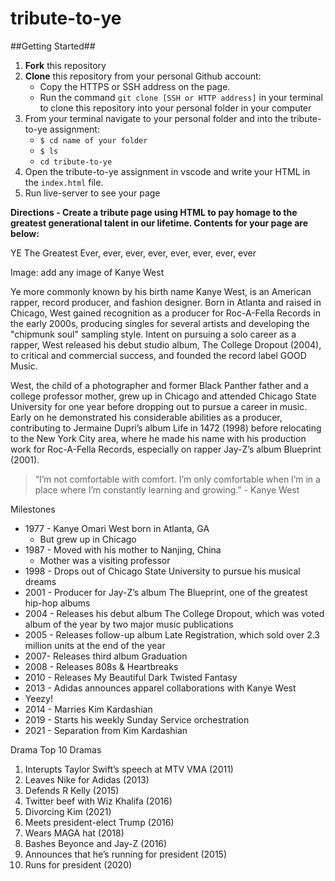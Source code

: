
# tribute-to-ye


##Getting Started##
1. **Fork** this repository
2. **Clone** this repository from your personal Github account:
    - Copy the HTTPS or SSH address on the page.
    - Run the command `git clone [SSH or HTTP address]` in your terminal to clone this repository into your personal folder in  your computer 
3. From your terminal navigate to your personal folder and into the tribute-to-ye assignment:
    - `$ cd name of your folder`
    - `$ ls` 
    - `cd tribute-to-ye`
4. Open the tribute-to-ye assignment in vscode and write your HTML in the `index.html` file.
5. Run live-server to see your page


**Directions - Create a tribute page using HTML to pay homage to the greatest generational talent in our lifetime.
Contents for your page are below:**

YE
The Greatest Ever, ever, ever, ever, ever, ever, ever, ever
 
Image: add any image of Kanye West
 
Ye more commonly known by his birth name Kanye West, is an American rapper, record producer, and fashion designer. Born in Atlanta and raised in Chicago, West gained recognition as a producer for Roc-A-Fella Records in the early 2000s, producing singles for several artists and developing the "chipmunk soul" sampling style. Intent on pursuing a solo career as a rapper, West released his debut studio album, The College Dropout (2004), to critical and commercial success, and founded the record label GOOD Music.

West, the child of a photographer and former Black Panther father and a college professor mother, grew up in Chicago and attended Chicago State University for one year before dropping out to pursue a career in music. Early on he demonstrated his considerable abilities as a producer, contributing to Jermaine Dupri’s album Life in 1472 (1998) before relocating to the New York City area, where he made his name with his production work for Roc-A-Fella Records, especially on rapper Jay-Z’s album Blueprint (2001). 
 
> “I’m not comfortable with comfort. I’m only comfortable when I’m in a place where I’m constantly learning and growing.” - Kanye West	
 
Milestones
* 1977 - Kanye Omari West born in Atlanta, GA
  * But grew up in Chicago
* 1987 - Moved with his mother to Nanjing, China
  * Mother was a visiting professor
* 1998 - Drops out of Chicago State University to pursue his musical dreams
* 2001 - Producer for Jay-Z’s album The Blueprint, one of the greatest hip-hop albums
* 2004 - Releases his debut album The College Dropout, which was voted album of the year by two major music publications
* 2005 - Releases follow-up album Late Registration, which sold over 2.3 million units at the end of the year
* 2007- Releases third album Graduation
* 2008 - Releases 808s & Heartbreaks
* 2010 - Releases My Beautiful Dark Twisted Fantasy
* 2013 - Adidas announces apparel collaborations with Kanye West
 * Yeezy!
* 2014 - Marries Kim Kardashian
* 2019 - Starts his weekly Sunday Service orchestration
* 2021 - Separation from Kim Kardashian
 
 
Drama
Top 10 Dramas
 
1. Interupts Taylor Swift’s speech at MTV VMA (2011)
2. Leaves Nike for Adidas (2013)
3. Defends R Kelly (2015)
4. Twitter beef with Wiz Khalifa (2016)
5. Divorcing Kim (2021)
6. Meets president-elect Trump (2016)
7. Wears MAGA hat (2018)
8. Bashes Beyonce and Jay-Z (2016)
9. Announces that he’s running for president (2015)
10. Runs for president (2020)
 
 






